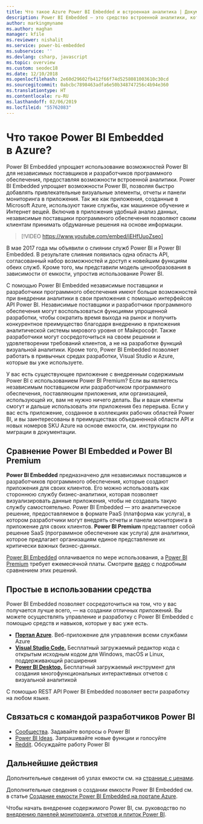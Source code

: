 ```yaml
---
title: Что такое Azure Power BI Embedded и встроенная аналитика | Документация Майкрософт
description: Power BI Embedded — это средство встроенной аналитики, которое упрощает использование возможностей Power BI для независимых поставщиков и разработчиков программного обеспечения, помогая им быстро добавлять привлекательные визуальные элементы, отчеты и панели мониторинга в свои приложения. Узнайте, как использовать программное обеспечение и средства встроенной аналитики, а также средств встроенной бизнес-аналитики с помощью Power BI Embedded.
author: markingmyname
ms.author: maghan
manager: kfile
ms.reviewer: nishalit
ms.service: power-bi-embedded
ms.subservice: ''
ms.devlang: csharp, javascript
ms.topic: overview
ms.custom: seodec18
ms.date: 12/10/2018
ms.openlocfilehash: 2e60d29602fb412f66f74d5258081003610c30cd
ms.sourcegitcommit: 0abcbc7898463adfa6e50b348747256c4b94e360
ms.translationtype: HT
ms.contentlocale: ru-RU
ms.lasthandoff: 02/06/2019
ms.locfileid: "55762083"
---
```

# <a name="what-is-power-bi-embedded-in-azure"></a>Что такое Power BI Embedded в Azure?

Power BI Embedded упрощает использование возможностей Power BI для независимых поставщиков и разработчиков программного обеспечения, предоставляя возможности встроенной аналитики. Power BI Embedded упрощает возможности Power BI, позволяя быстро добавлять привлекательные визуальные элементы, отчеты и панели мониторинга в приложения. Так же как приложения, созданные в Microsoft Azure, используют такие службы, как машинное обучение и Интернет вещей. Включив в приложения удобный анализ данных, независимые поставщики программного обеспечения позволяют своим клиентам принимать обдуманные решения на основе информации.

> [!VIDEO https://www.youtube.com/embed/iEHfUuoZseo]

В мае 2017 года мы объявили о слиянии служб Power BI и Power BI Embedded. В результате слияния появилась одна область API, согласованный набор возможностей и доступ к новейшим функциям обеих служб. Кроме того, мы представили модель ценообразования в зависимости от емкости, упростив использование Power BI.

С помощью Power BI Embedded независимые поставщики и разработчики программного обеспечения имеют больше возможностей при внедрении аналитики в свои приложения с помощью интерфейсов API Power BI. Независимые поставщики и разработчики программного обеспечения могут воспользоваться функциями упрощенной разработки, чтобы сократить время выхода на рынок и получить конкурентное преимущество благодаря внедрению в приложения аналитической системы мирового уровня от Майкрософт. Также разработчики могут сосредоточиться на своем решении и удовлетворении требований клиентов, а не на разработке функций визуальной аналитики. Кроме того, Power BI Embedded позволяет работать в привычных средах разработки, Visual Studio и Azure, которые вы уже используете.

У вас есть существующее приложение с внедренным содержимым Power BI с использованием Power BI Premium? Если вы являетесь независимым поставщиком или разработчиком программного обеспечения, поставляющим приложения, или организацией, использующей их, вам не нужно ничего делать. Вы и ваши клиенты смогут и дальше использовать эти приложения без перерыва. Если у вас есть приложение, созданное в коллекциях рабочих областей Power BI, и вы заинтересованы в преимуществах объединенной области API и новых номеров SKU Azure на основе емкости, см. инструкции по миграции в документации.

## <a name="comparing-power-bi-embedded-with-power-bi-premium"></a>Сравнение Power BI Embedded и Power BI Premium

**Power BI Embedded** предназначено для независимых поставщиков и разработчиков программного обеспечения, которые создают приложения для своих клиентов. Его можно использовать как стороннюю службу бизнес-аналитики, которая позволяет визуализировать данные приложения, чтобы не создавать такую службу самостоятельно. Power BI Embedded — это аналитическое решение, предоставляемое в формате PaaS (платформа как услуга), в котором разработчики могут внедрять отчеты и панели мониторинга в приложение для своих клиентов. **Power BI Premium** представляет собой решение SaaS (программное обеспечение как услуга) для аналитики, которое предлагает организациям единое представление их критически важных бизнес-данных. 

[Power BI Embedded](https://azure.microsoft.com/pricing/details/power-bi-embedded/) оплачивается по мере использования, а [Power BI Premium](https://powerbi.microsoft.com/calculator/) требует ежемесячной платы. Смотрите [видео](https://www.youtube.com/watch?v=0y2oJikC6Xc&t=0s&list=PLv2BtOtLblH1dQPV49Ni12olDcUoW-GEl&index=3) с подробным сравнением этих решений.

## <a name="easy-to-use-tools"></a>Простые в использовании средства

Power BI Embedded позволяет сосредоточиться на том, что у вас получается лучше всего, — на создании отличных приложений. Вы можете осуществлять управление и разработку с Power BI Embedded с помощью средств и навыков, которые у вас уже есть.

* [**Портал Azure**](https://portal.azure.com/). Веб-приложение для управления всеми службами Azure
* [**Visual Studio Code.**](https://code.visualstudio.com/docs) Бесплатный загружаемый редактор кода с открытым исходным кодом для Windows, macOS и Linux, поддерживающий расширения
* [**Power BI Desktop.**](https://powerbi.microsoft.com/desktop/) Бесплатный загружаемый инструмент для создания многофункциональных интерактивных отчетов с визуальной аналитикой

С помощью REST API Power BI Embedded позволяет вести разработку на любом языке.

## <a name="engage-with-the-power-bi-engineering-team"></a>Связаться с командой разработчиков Power BI

* [Сообщества](https://community.powerbi.com/). Задавайте вопросы о Power BI
* [Power BI Ideas](https://ideas.powerbi.com). Запрашивайте новые функции и голосуйте
* [Reddit](https://www.reddit.com/r/PowerBI/). Обсуждайте работу Power BI

## <a name="next-steps"></a>Дальнейшие действия

Дополнительные сведения об узлах емкости см. на [странице с ценами](https://azure.microsoft.com/pricing/details/power-bi-embedded/).

Дополнительные сведения о создании емкости Power BI Embedded см. в статье [Создание емкости Power BI Embedded на портале Azure](azure-pbie-create-capacity.md).

Чтобы начать внедрение содержимого Power BI, см. руководство по [внедрению панелей мониторинга, отчетов и плиток Power BI](https://powerbi.microsoft.com/documentation/powerbi-developer-embedding-content/).
